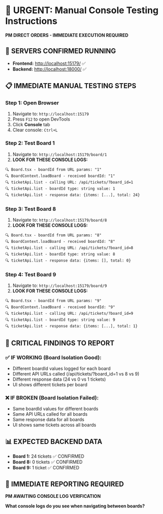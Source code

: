 # 🚨 URGENT: Manual Console Testing Instructions

**PM DIRECT ORDERS - IMMEDIATE EXECUTION REQUIRED**

## 🎯 SERVERS CONFIRMED RUNNING

- **Frontend:** <http://localhost:15179/> ✅
- **Backend:** <http://localhost:18000/> ✅

## 📋 IMMEDIATE MANUAL TESTING STEPS

### **Step 1: Open Browser**

1. Navigate to: `http://localhost:15179`
2. Press `F12` to open DevTools
3. Click **Console** tab
4. Clear console: `Ctrl+L`

### **Step 2: Test Board 1**

1. Navigate to: `http://localhost:15179/board/1`
2. **LOOK FOR THESE CONSOLE LOGS:**

```
🔍 Board.tsx - boardId from URL params: "1"
🔍 BoardContext.loadBoard - received boardId: "1"
🔍 ticketApi.list - calling URL: /api/tickets/?board_id=1
🔍 ticketApi.list - boardId type: string value: 1
🔍 ticketApi.list - response data: {items: [...], total: 24}
```

### **Step 3: Test Board 8**

1. Navigate to: `http://localhost:15179/board/8`
2. **LOOK FOR THESE CONSOLE LOGS:**

```
🔍 Board.tsx - boardId from URL params: "8"
🔍 BoardContext.loadBoard - received boardId: "8"
🔍 ticketApi.list - calling URL: /api/tickets/?board_id=8
🔍 ticketApi.list - boardId type: string value: 8
🔍 ticketApi.list - response data: {items: [], total: 0}
```

### **Step 4: Test Board 9**

1. Navigate to: `http://localhost:15179/board/9`
2. **LOOK FOR THESE CONSOLE LOGS:**

```
🔍 Board.tsx - boardId from URL params: "9"
🔍 BoardContext.loadBoard - received boardId: "9"
🔍 ticketApi.list - calling URL: /api/tickets/?board_id=9
🔍 ticketApi.list - boardId type: string value: 9
🔍 ticketApi.list - response data: {items: [...], total: 1}
```

## 🚨 CRITICAL FINDINGS TO REPORT

### **✅ IF WORKING (Board Isolation Good):**

- Different boardId values logged for each board
- Different API URLs called (/api/tickets/?board_id=1 vs 8 vs 9)
- Different response data (24 vs 0 vs 1 tickets)
- UI shows different tickets per board

### **❌ IF BROKEN (Board Isolation Failed):**

- Same boardId values for different boards
- Same API URLs called for all boards
- Same response data for all boards
- UI shows same tickets across all boards

## 📊 EXPECTED BACKEND DATA

- **Board 1:** 24 tickets ✅ CONFIRMED
- **Board 8:** 0 tickets ✅ CONFIRMED
- **Board 9:** 1 ticket ✅ CONFIRMED

## 🎯 IMMEDIATE REPORTING REQUIRED

**PM AWAITING CONSOLE LOG VERIFICATION**

**What console logs do you see when navigating between boards?**
